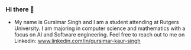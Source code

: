 ### Hi there 👋

- My name is Gursimar Singh and I am a student attending at Rutgers University. I am majoring in computer science and mathematics with a focus on AI and Software engineering. Feel free to reach out to me on Linkedin: www.linkedin.com/in/gursimar-kaur-singh


